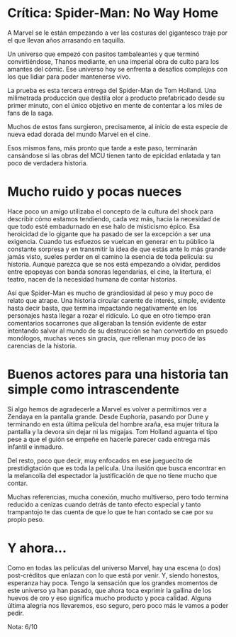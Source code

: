 # Crítica: Spider-Man: No Way Home

A Marvel se le están empezando a ver las costuras del gigantesco traje por el que llevan años arrasando en taquilla. 

Un universo que empezó con pasitos tambaleantes y que terminó convirtiéndose, Thanos mediante, en una imperial obra de culto para los amantes del cómic. Ese universo hoy se enfrenta a desafíos complejos con los que lidiar para poder mantenerse vivo. 

La prueba es esta tercera entrega del Spider-Man de Tom Holland. Una milimetrada producción que destila olor a producto prefabricado desde su primer minuto, con el único objetivo en mente de contentar a los miles de fans de la saga. 

Muchos de estos fans surgieron, precisamente, al inicio de esta especie de nueva edad dorada del mundo Marvel en el cine. 

Esos mismos fans, más pronto que tarde a este paso, terminarán cansándose si las obras del MCU tienen tanto de epicidad enlatada y tan poco de verdadera historia. 

# Mucho ruido y pocas nueces

Hace poco un amigo utilizaba el concepto de la cultura del shock para describir cómo estamos tendiendo, cada vez más, hacia la necesidad de que todo esté embadurnado en ese halo de misticismo épico. Esa heroicidad de lo gigante que ha pasado de ser la excepción a ser una exigencia. Cuando tus esfuezos se vuelcan en generar en tu público la constante sorpresa y en transmitir la idea de que estás ante lo más grande jamás visto, sueles perder en el camino la esencia de toda película: su historia. Aunque parezca que se nos está empezando a olvidar, perdidos entre epopeyas con banda sonoras legendarias, el cine, la litertura, el teatro, nacen de la necesidad humana de contar historias. 

Así que Spider-Man es mucho de grandiosidad al peso y muy poco de relato que atrape. Una historia circular carente de interés, simple, evidente hasta decir basta, que termina impactando negativamente en los personajes hasta llegar a rozar el ridículo. Lo que en otro tiempo eran comentarios socarrones que aligeraban la tensión evidente de estar intentando salvar al mundo de su destrucción se han convertido en psuedo monólogos, muchas veces sin gracia, que rellenan muy poco de las carencias de la historia. 

# Buenos actores para una historia tan simple como intrascendente 

Si algo hemos de agradecerle a Marvel es volver a permitirnos ver a Zendaya en la pantalla grande. Desde Euphoria, pasando por Dune y terminando en esta última película del hombre araña, esa mujer tritura la pantalla y la devora sin dejar ni las migajas. Tom Holland aguanta el tipo pese a que el guión se empeñe en hacerle parecer cada entrega más infantil e inmaduro. 

Del resto, poco que decir, muy enfocados en ese jueguecito de prestidigtación que es toda la película. Una ilusión que busca encontrar en la melancolía del espectador la justificación de que no tiene mucho que contar. 

Muchas referencias, mucha conexión, mucho multiverso, pero todo termina reducido a cenizas cuando detrás de tanto efecto especial y tanto trampantojo te das cuenta de que lo que te han contado se cae por su propio peso. 

# Y ahora...

Como en todas las películas del universo Marvel, hay una escena (o dos) post-créditos que enlazan con lo que está por venir. Y, siendo honestos, esperanza hay poca. Tengo la sensación que los grandes momentos de este universo ya han pasado, que ahora toca exprimir la gallina de los huevos de oro y eso significa mucho producto y poca calidad. Alguna última alegría nos llevaremos, eso seguro, pero poco más le vamos a poder pedir. 


Nota: 6/10

